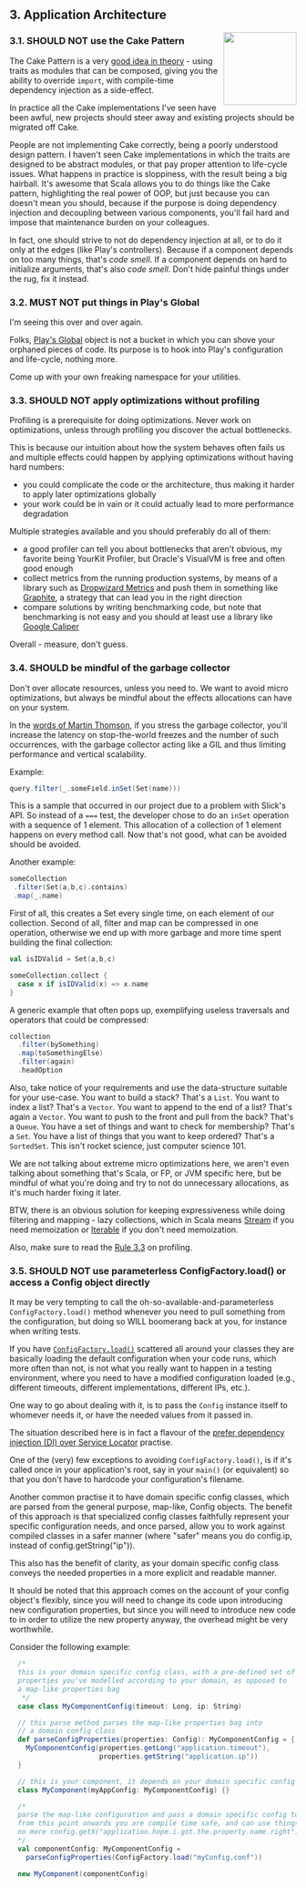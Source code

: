 ## 3. Application Architecture

<img src="https://raw.githubusercontent.com/monifu/scala-best-practices/master/assets/scala-logo-256.png"  align="right" width="128" height="128" />

### 3.1. SHOULD NOT use the Cake Pattern

The Cake Pattern is a very
[good idea in theory](https://www.youtube.com/watch?v=yLbdw06tKPQ) -
using traits as modules that can be composed, giving you the ability
to override `import`, with compile-time dependency injection as a
side-effect.

In practice all the Cake implementations I've seen have been awful,
new projects should steer away and existing projects should be
migrated off Cake.

People are not implementing Cake correctly, being a poorly understood
design pattern. I haven't seen Cake implementations in which the
traits are designed to be abstract modules, or that pay proper
attention to life-cycle issues. What happens in practice is sloppiness,
with the result being a big hairball. It's awesome that Scala allows
you to do things like the Cake pattern, highlighting the real power of
OOP, but just because you can doesn't mean you should, because if the
purpose is doing dependency injection and decoupling between various
components, you'll fail hard and impose that maintenance burden on
your colleagues.

In fact, one should strive to not do dependency injection at all, or
to do it only at the edges (like Play's controllers). Because if a
component depends on too many things, that's *code smell*. If a
component depends on hard to initialize arguments, that's also *code
smell*. Don't hide painful things under the rug, fix it instead.

### 3.2. MUST NOT put things in Play's Global

I'm seeing this over and over again.

Folks,
[Play's Global](https://www.playframework.com/documentation/2.3.x/ScalaGlobal)
object is not a bucket in which you can shove your orphaned pieces of
code. Its purpose is to hook into Play's configuration and life-cycle,
nothing more.

Come up with your own freaking namespace for your utilities.

### 3.3. SHOULD NOT apply optimizations without profiling

Profiling is a prerequisite for doing optimizations. Never work on
optimizations, unless through profiling you discover the actual
bottlenecks.

This is because our intuition about how the system behaves often fails
us and multiple effects could happen by applying optimizations without
having hard numbers:

- you could complicate the code or the architecture, thus making it
  harder to apply later optimizations globally
- your work could be in vain or it could actually lead to more
  performance degradation

Multiple strategies available and you should preferably do all of
them:

- a good profiler can tell you about bottlenecks that aren't obvious,
  my favorite being YourKit Profiler, but Oracle's VisualVM is free
  and often good enough
- collect metrics from the running production systems, by means of a
  library such as
  [Dropwizard Metrics](https://dropwizard.github.io/metrics/3.1.0/)
  and push them in something like
  [Graphite](http://graphite.wikidot.com/), a strategy that can lead
  you in the right direction
- compare solutions by writing benchmarking code, but note that
  benchmarking is not easy and you should at least use a library like
  [Google Caliper](https://code.google.com/p/caliper/)

Overall - measure, don't guess.

### 3.4. SHOULD be mindful of the garbage collector

Don't over allocate resources, unless you need to. We want to avoid
micro optimizations, but always be mindful about the effects
allocations can have on your system.

In the
[words of Martin Thomson](http://www.infoq.com/presentations/top-10-performance-myths),
if you stress the garbage collector, you'll increase the latency on
stop-the-world freezes and the number of such occurrences, with the
garbage collector acting like a GIL and thus limiting performance and
vertical scalability.

Example:

```scala
query.filter(_.someField.inSet(Set(name)))
```

This is a sample that occurred in our project due to a problem with
Slick's API. So instead of a `===` test, the developer chose to do an
`inSet` operation with a sequence of 1 element. This allocation of a
collection of 1 element happens on every method call. Now that's not
good, what can be avoided should be avoided.

Another example:

```scala
someCollection
 .filter(Set(a,b,c).contains)
 .map(_.name)
```

First of all, this creates a Set every single time, on each element of
our collection. Second of all, filter and map can be compressed in one
operation, otherwise we end up with more garbage and more time spent
building the final collection:

```scala
val isIDValid = Set(a,b,c)

someCollection.collect {
  case x if isIDValid(x) => x.name
}
```

A generic example that often pops up, exemplifying useless traversals
and operators that could be compressed:

```scala
collection
  .filter(bySomething)
  .map(toSomethingElse)
  .filter(again)
  .headOption
```

Also, take notice of your requirements and use the data-structure
suitable for your use-case. You want to build a stack? That's a
`List`. You want to index a list? That's a `Vector`. You want to
append to the end of a list? That's again a `Vector`. You want to push
to the front and pull from the back? That's a `Queue`. You have a set
of things and want to check for membership? That's a `Set`. You have a
list of things that you want to keep ordered? That's a
`SortedSet`. This isn't rocket science, just computer science 101.

We are not talking about extreme micro optimizations here, we aren't
even talking about something that's Scala, or FP, or JVM specific
here, but be mindful of what you're doing and try to not do
unnecessary allocations, as it's much harder fixing it later.

BTW, there is an obvious solution for keeping expressiveness while
doing filtering and mapping - lazy collections, which in Scala means
[Stream](http://www.scala-lang.org/api/current/index.html#scala.collection.immutable.Stream)
if you need memoization or
[Iterable](http://docs.oracle.com/javase/7/docs/api/java/lang/Iterable.html)
if you don't need memoization.

Also, make sure to read the
[Rule 3.3](#33-should-not-apply-optimizations-without-profiling) on
profiling.

### 3.5. SHOULD NOT use parameterless ConfigFactory.load() or access a Config object directly

It may be very tempting to call the oh-so-available-and-parameterless `ConfigFactory.load()` method whenever you need to pull something from the configuration, but doing so WILL boomerang back at you, for instance when writing tests. 

If you have [`ConfigFactory.load()`](https://typesafehub.github.io/config/latest/api/com/typesafe/config/ConfigFactory.html#load--) scattered all around your classes they are basically loading the default configuration when your code runs, which more often than not, is not what you really want to happen in a testing environment, where you need to have a modified configuration loaded (e.g., different timeouts, different implementations, different IPs, etc.).

One way to go about dealing with it, is to pass the `Config` instance itself to whomever needs it, or have the needed values from it passed in.

The situation described here is in fact a flavour of the [prefer dependency injection (DI) over Service Locator](http://stackoverflow.com/questions/1638919/how-to-explain-dependency-injection-to-a-5-year-old/1638961#1638961) practise.

One of the (very) few exceptions to avoiding `ConfigFactory.load()`, is if it's called once in your application's root, say in your `main()` (or equivalent) so that you don't have to hardcode your configuration's filename.

Another common practise it to have domain specific config classes, which are parsed from the general purpose, map-like, Config objects. The benefit of this approach is that specialized config classes faithfully represent your specific configuration needs, and once parsed, allow you to work against compiled classes in a safer manner (where "safer" means you do config.ip, instead of config.getString("ip")).

This also has the benefit of clarity, as your domain specific config class conveys the needed properties in a more explicit and readable manner.

It should be noted that this approach comes on the account of your config object's flexibly, since you will need to change its code upon introducing new configuration properties, but since you will need to introduce new code to in order to utilize the new property anyway, the overhead might be very worthwhile.

Consider the following example:

```scala
  /*
  this is your domain specific config class, with a pre-defined set of
  properties you've modelled according to your domain, as opposed to
  a map-like properties bag
   */
  case class MyComponentConfig(timeout: Long, ip: String)

  // this parse method parses the map-like properties bag into
  // a domain config class
  def parseConfigProperties(properties: Config): MyComponentConfig = {
    MyComponentConfig(properties.getLong("application.timeout"),
                      properties.getString("application.ip"))
  }

  // this is your component, it depends on your domain specific config class
  class MyComponent(myAppConfig: MyComponentConfig) {}

  /*
  parse the map-like configuration and pass a domain specific config to your component,
  from this point onwards you are compile time safe, and can use things like myAppConfig.timeout
  no more config.getX("application.hope.i.got.the.property.name.right")
  */
  val componentConfig: MyComponentConfig =
    parseConfigProperties(ConfigFactory.load("myConfig.conf"))

  new MyComponent(componentConfig)
```
